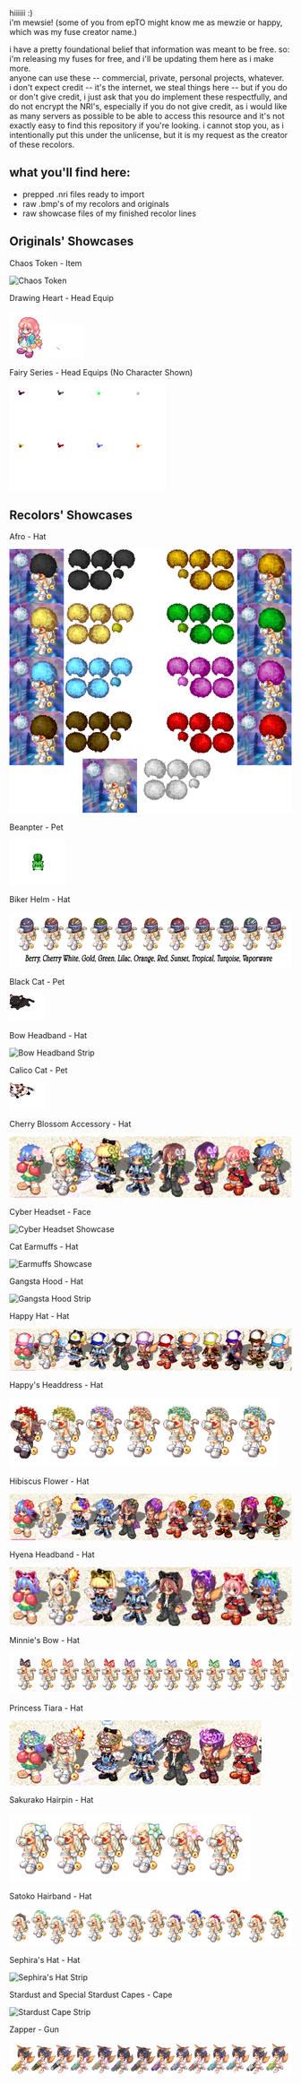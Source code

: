 hiiiiii :)  
i'm mewsie! (some of you from epTO might know me as mewzie or happy, which was my fuse creator name.)

i have a pretty foundational belief that information was meant to be free. so: i'm releasing my fuses for free, and i'll be updating them here as i make more.  
anyone can use these -- commercial, private, personal projects, whatever.  
i don't expect credit -- it's the internet, we steal things here -- but if you do or don't give credit, i just ask that you do implement these respectfully, and do not encrypt the NRI's, especially if you do not give credit, as i would like as many servers as possible to be able to access this resource and it's not exactly easy to find this repository if you're looking. i cannot stop you, as i intentionally put this under the unlicense, but it is my request as the creator of these recolors.

## what you'll find here:

*   prepped .nri files ready to import
*   raw .bmp's of my recolors and originals
*   raw showcase files of my finished recolor lines

## Originals' Showcases

Chaos Token - Item

![Chaos Token](https://github.com/mewsieworld/HappysFuses/blob/main/showcases/original/chaos_token.png)

Drawing Heart - Head Equip

![Drawing Heart With Character](showcases/original/heart_head_char.gif) ![Drawing Heart Without Character](showcases/original/heart_head_nochar.gif)

Fairy Series - Head Equips (No Character Shown)

![Fairy Series Showcase Nochar](showcases/original/fairyshowcase.gif)

## Recolors' Showcases

Afro - Hat

![Afro Spritesheet](https://raw.githubusercontent.com/mewsieworld/HappysFuses/main/showcases/recolors/afro_better.png)

Beanpter - Pet

![Beanpter Animation](https://raw.githubusercontent.com/mewsieworld/HappysFuses/main/showcases/recolors/beanpter_keyed.gif)

Biker Helm - Hat

![Biker Helm Showcase](https://raw.githubusercontent.com/mewsieworld/HappysFuses/main/showcases/recolors/biker_showcase.png)

Black Cat - Pet

![Black Cat Showcase](showcases/recolors/BlackCat.gif)

Bow Headband - Hat

![Bow Headband Strip](https://github.com/mewsieworld/HappysFuses/blob/main/showcases/recolors/bowhairband_strip.png)

Calico Cat - Pet

![Calico Cat Showcase](showcases/recolors/CalicoCat.gif)

Cherry Blossom Accessory - Hat

![Cherry Blossom Accessory Showcase](https://raw.githubusercontent.com/mewsieworld/HappysFuses/main/showcases/recolors/chr_blossom_acc_showcase.png)

Cyber Headset - Face

![Cyber Headset Showcase](https://raw.githubusercontent.com/mewsieworld/HappysFuses/main/showcases/recolors/cyber_headset_showcase.png)

Cat Earmuffs - Hat

![Earmuffs Showcase](https://raw.githubusercontent.com/mewsieworld/HappysFuses/main/showcases/recolors/earmuffs_showcase.png)

Gangsta Hood - Hat

![Gangsta Hood Strip](https://raw.githubusercontent.com/mewsieworld/HappysFuses/main/showcases/recolors/gangsta_hood_strip.png)

Happy Hat - Hat

![Happy Hat Showcase](https://raw.githubusercontent.com/mewsieworld/HappysFuses/main/showcases/recolors/happy_hat_showcase.png)

Happy's Headdress - Hat

![Happys Headdress Showcase](https://raw.githubusercontent.com/mewsieworld/HappysFuses/main/showcases/recolors/happy_headdress_showcase.png)

Hibiscus Flower - Hat

![Hibiscus Flower Showcase](https://raw.githubusercontent.com/mewsieworld/HappysFuses/main/showcases/recolors/hibiscus_flower_showcase.png)

Hyena Headband - Hat

![Hyena Headband Showcase](https://raw.githubusercontent.com/mewsieworld/HappysFuses/main/showcases/recolors/hyena_headband_Showcase.png)

Minnie's Bow - Hat

![Minnie's Bow Showcase](https://raw.githubusercontent.com/mewsieworld/HappysFuses/main/showcases/recolors/Minnies_bow_showcase.png)

Princess Tiara - Hat

![Princess Tiara Showcase](https://raw.githubusercontent.com/mewsieworld/HappysFuses/main/showcases/recolors/princess_tiara_showcase.png)

Sakurako Hairpin - Hat

![Sakurako Flower Hairpin Showcase](https://raw.githubusercontent.com/mewsieworld/HappysFuses/main/showcases/recolors/sakurak_flower_showcase.png)

Satoko Hairband - Hat

![Satoko Hairband Showcase](https://raw.githubusercontent.com/mewsieworld/HappysFuses/main/showcases/recolors/satokobow_headband_showcase.png)

Sephira's Hat - Hat

![Sephira's Hat Strip](https://raw.githubusercontent.com/mewsieworld/HappysFuses/main/showcases/recolors/sephirashat_strip.png)

Stardust and Special Stardust Capes - Cape

![Stardust Cape Strip](https://raw.githubusercontent.com/mewsieworld/HappysFuses/main/showcases/recolors/stardust_cape_strip.png)

Zapper - Gun

![Zapper Showcase](https://raw.githubusercontent.com/mewsieworld/HappysFuses/main/showcases/recolors/zapper_showcase.png)
